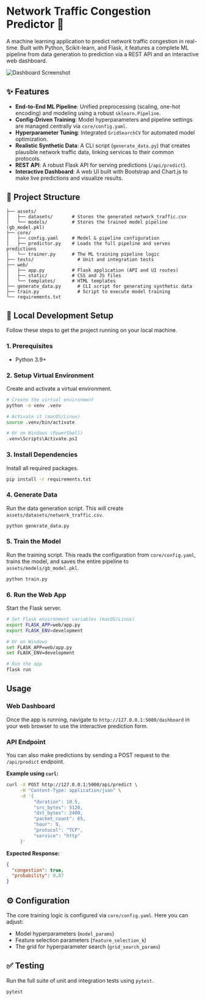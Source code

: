 # Network Traffic Congestion Predictor 🚦

A machine learning application to predict network traffic congestion in real-time. Built with Python, Scikit-learn, and Flask, it features a complete ML pipeline from data generation to prediction via a REST API and an interactive web dashboard.

![Dashboard Screenshot](https://i.imgur.com/your-screenshot.png) <!-- Placeholder: Replace with a real screenshot of your dashboard -->

## ✨ Features

- **End-to-End ML Pipeline**: Unified preprocessing (scaling, one-hot encoding) and modeling using a robust `sklearn.Pipeline`.
- **Config-Driven Training**: Model hyperparameters and pipeline settings are managed centrally via `core/config.yaml`.
- **Hyperparameter Tuning**: Integrated `GridSearchCV` for automated model optimization.
- **Realistic Synthetic Data**: A CLI script (`generate_data.py`) that creates plausible network traffic data, linking services to their common protocols.
- **REST API**: A robust Flask API for serving predictions (`/api/predict`).
- **Interactive Dashboard**: A web UI built with Bootstrap and Chart.js to make live predictions and visualize results.

## 📂 Project Structure

```
├── assets/
│   ├── datasets/       # Stores the generated network_traffic.csv
│   └── models/         # Stores the trained model pipeline (gb_model.pkl)
├── core/
│   ├── config.yaml     # Model & pipeline configuration
│   ├── predictor.py    # Loads the full pipeline and serves predictions
│   └── trainer.py      # The ML training pipeline logic
├── tests/                # Unit and integration tests
├── web/
│   ├── app.py          # Flask application (API and UI routes)
│   ├── static/         # CSS and JS files
│   └── templates/      # HTML templates
├── generate_data.py      # CLI script for generating synthetic data
├── train.py              # Script to execute model training
└── requirements.txt
```

## 🚀 Local Development Setup

Follow these steps to get the project running on your local machine.

### 1. Prerequisites
- Python 3.9+

### 2. Setup Virtual Environment
Create and activate a virtual environment.
```bash
# Create the virtual environment
python -m venv .venv

# Activate it (macOS/Linux)
source .venv/bin/activate

# Or on Windows (PowerShell)
.venv\Scripts\Activate.ps1
```

### 3. Install Dependencies
Install all required packages.
```bash
pip install -r requirements.txt
```

### 4. Generate Data
Run the data generation script. This will create `assets/datasets/network_traffic.csv`.
```bash
python generate_data.py
```

### 5. Train the Model
Run the training script. This reads the configuration from `core/config.yaml`, trains the model, and saves the entire pipeline to `assets/models/gb_model.pkl`.
```bash
python train.py
```

### 6. Run the Web App
Start the Flask server.
```bash
# Set Flask environment variables (macOS/Linux)
export FLASK_APP=web/app.py
export FLASK_ENV=development

# Or on Windows
set FLASK_APP=web/app.py
set FLASK_ENV=development

# Run the app
flask run
```

## Usage

### Web Dashboard
Once the app is running, navigate to `http://127.0.0.1:5000/dashboard` in your web browser to use the interactive prediction form.

### API Endpoint
You can also make predictions by sending a POST request to the `/api/predict` endpoint.

**Example using `curl`:**
```bash
curl -X POST http://127.0.0.1:5000/api/predict \
     -H "Content-Type: application/json" \
     -d '{
          "duration": 10.5,
          "src_bytes": 5120,
          "dst_bytes": 2400,
          "packet_count": 65,
          "hour": 9,
          "protocol": "TCP",
          "service": "http"
     }'
```
**Expected Response:**
```json
{
  "congestion": true,
  "probability": 0.87
}
```

## ⚙️ Configuration
The core training logic is configured via `core/config.yaml`. Here you can adjust:
- Model hyperparameters (`model_params`)
- Feature selection parameters (`feature_selection_k`)
- The grid for hyperparameter search (`grid_search_params`)

## ✅ Testing
Run the full suite of unit and integration tests using `pytest`.
```bash
pytest
``` 